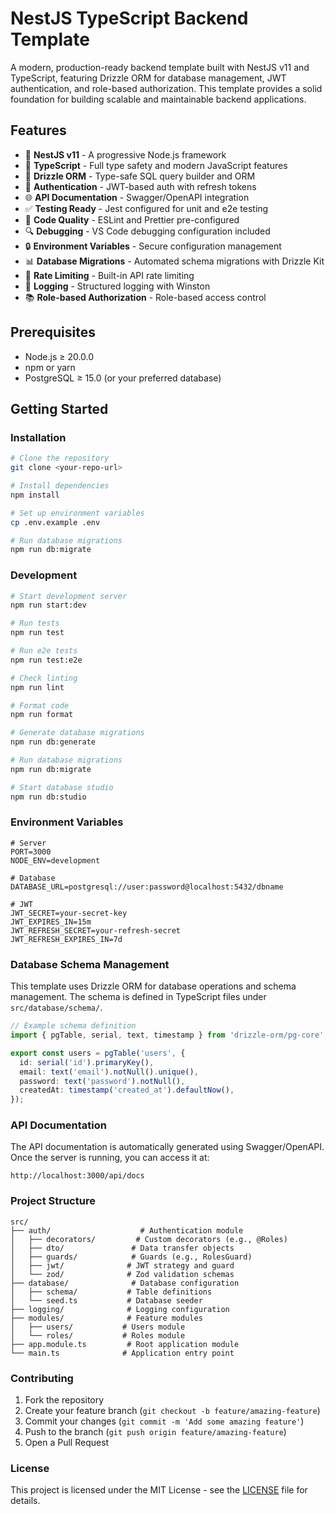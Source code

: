 # NestJS TypeScript Backend Template

A modern, production-ready backend template built with NestJS v11 and TypeScript, featuring Drizzle ORM for database management, JWT authentication, and role-based authorization. This template provides a solid foundation for building scalable and maintainable backend applications.

## Features

- 🚀 **NestJS v11** - A progressive Node.js framework
- 📘 **TypeScript** - Full type safety and modern JavaScript features
- 💾 **Drizzle ORM** - Type-safe SQL query builder and ORM
- 🔐 **Authentication** - JWT-based auth with refresh tokens
- 🌐 **API Documentation** - Swagger/OpenAPI integration
- ✅ **Testing Ready** - Jest configured for unit and e2e testing
- 🎨 **Code Quality** - ESLint and Prettier pre-configured
- 🔍 **Debugging** - VS Code debugging configuration included
- 🔒 **Environment Variables** - Secure configuration management
- 📊 **Database Migrations** - Automated schema migrations with Drizzle Kit
- 🔄 **Rate Limiting** - Built-in API rate limiting
- 📝 **Logging** - Structured logging with Winston
- 📚 **Role-based Authorization** - Role-based access control

## Prerequisites

- Node.js ≥ 20.0.0
- npm or yarn
- PostgreSQL ≥ 15.0 (or your preferred database)

## Getting Started

### Installation

```bash
# Clone the repository
git clone <your-repo-url>

# Install dependencies
npm install

# Set up environment variables
cp .env.example .env

# Run database migrations
npm run db:migrate
```

### Development

```bash
# Start development server
npm run start:dev

# Run tests
npm run test

# Run e2e tests
npm run test:e2e

# Check linting
npm run lint

# Format code
npm run format

# Generate database migrations
npm run db:generate

# Run database migrations
npm run db:migrate

# Start database studio
npm run db:studio
```

### Environment Variables

```env
# Server
PORT=3000
NODE_ENV=development

# Database
DATABASE_URL=postgresql://user:password@localhost:5432/dbname

# JWT
JWT_SECRET=your-secret-key
JWT_EXPIRES_IN=15m
JWT_REFRESH_SECRET=your-refresh-secret
JWT_REFRESH_EXPIRES_IN=7d
```

### Database Schema Management

This template uses Drizzle ORM for database operations and schema management. The schema is defined in TypeScript files under `src/database/schema/`.

```typescript
// Example schema definition
import { pgTable, serial, text, timestamp } from 'drizzle-orm/pg-core';

export const users = pgTable('users', {
  id: serial('id').primaryKey(),
  email: text('email').notNull().unique(),
  password: text('password').notNull(),
  createdAt: timestamp('created_at').defaultNow(),
});
```

### API Documentation

The API documentation is automatically generated using Swagger/OpenAPI. Once the server is running, you can access it at:

```
http://localhost:3000/api/docs
```

### Project Structure

```
src/
├── auth/                    # Authentication module
│   ├── decorators/         # Custom decorators (e.g., @Roles)
│   ├── dto/               # Data transfer objects
│   ├── guards/            # Guards (e.g., RolesGuard)
│   ├── jwt/              # JWT strategy and guard
│   └── zod/              # Zod validation schemas
├── database/              # Database configuration
│   ├── schema/           # Table definitions
│   └── seed.ts           # Database seeder
├── logging/              # Logging configuration
├── modules/              # Feature modules
│   ├── users/           # Users module
│   └── roles/           # Roles module
├── app.module.ts         # Root application module
└── main.ts              # Application entry point
```

### Contributing

1. Fork the repository
2. Create your feature branch (`git checkout -b feature/amazing-feature`)
3. Commit your changes (`git commit -m 'Add some amazing feature'`)
4. Push to the branch (`git push origin feature/amazing-feature`)
5. Open a Pull Request

### License

This project is licensed under the MIT License - see the [LICENSE](LICENSE) file for details.